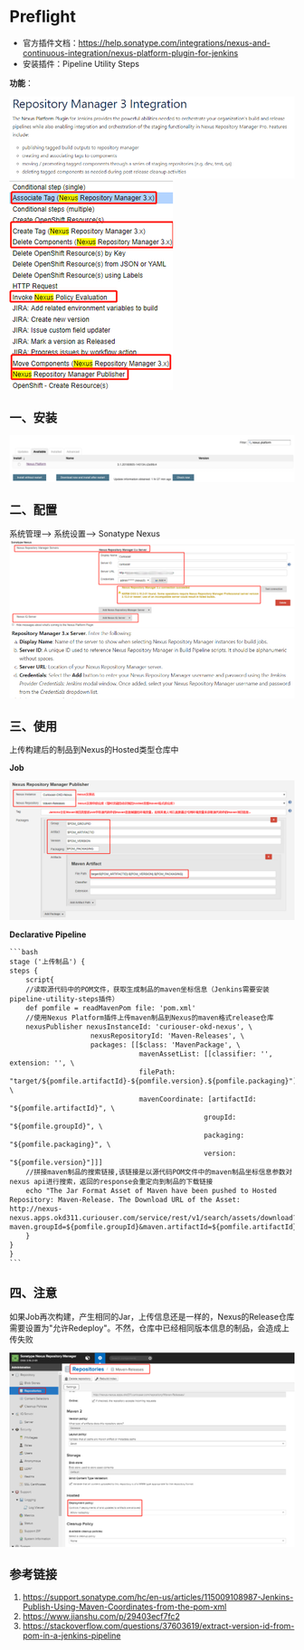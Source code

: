 # Preflight
* 官方插件文档：https://help.sonatype.com/integrations/nexus-and-continuous-integration/nexus-platform-plugin-for-jenkins
* 安装插件：Pipeline Utility Steps


**功能**：

![](/assets/jenkins-Nexus-Platform的使用-1.png)
![](/assets/jenkins-Nexus-Platform的使用-2.png)


## 一、安装

![](/assets/jenkins-Nexus-Platform的使用-3.png)

## 二、配置

系统管理--> 系统设置--> Sonatype Nexus
![](/assets/jenkins-Nexus-Platform的使用-4.png)
![](/assets/jenkins-Nexus-Platform的使用-5.png)


## 三、使用

上传构建后的制品到Nexus的Hosted类型仓库中

**Job**

![](/assets/jenkins-Nexus-Platform的使用-6.png)

**Declarative Pipeline**

    ```bash
    stage ('上传制品') {
    steps {
        script{
        //读取源代码中的POM文件，获取生成制品的maven坐标信息（Jenkins需要安装pipeline-utility-steps插件）
        def pomfile = readMavenPom file: 'pom.xml'
        //使用Nexus Platform插件上传maven制品到Nexus的maven格式release仓库
        nexusPublisher nexusInstanceId: 'curiouser-okd-nexus', \
                        nexusRepositoryId: 'Maven-Releases', \
                        packages: [[$class: 'MavenPackage', \
                                    mavenAssetList: [[classifier: '', extension: '', \
                                    filePath: "target/${pomfile.artifactId}-${pomfile.version}.${pomfile.packaging}"]], \
                                    mavenCoordinate: [artifactId: "${pomfile.artifactId}", \
                                                    groupId: "${pomfile.groupId}", \
                                                    packaging: "${pomfile.packaging}", \
                                                    version: "${pomfile.version}"]]]
        //拼接maven制品的搜索链接,该链接是以源代码POM文件中的maven制品坐标信息参数对nexus api进行搜索，返回的response会重定向到制品的下载链接
        echo "The Jar Format Asset of Maven have been pushed to Hosted Repository: Maven-Release. The Download URL of the Asset: http://nexus-nexus.apps.okd311.curiouser.com/service/rest/v1/search/assets/download?maven.groupId=${pomfile.groupId}&maven.artifactId=${pomfile.artifactId}&maven.baseVersion=${pomfile.version}&maven.extension=jar&maven.classifier"
        }
    }
    }
    ```
## 四、注意

如果Job再次构建，产生相同的Jar，上传信息还是一样的，Nexus的Release仓库需要设置为"允许Redeploy"。不然，仓库中已经相同版本信息的制品，会造成上传失败

![](/assets/jenkins-Nexus-Platform的使用-7.png)

## 参考链接

1. https://support.sonatype.com/hc/en-us/articles/115009108987-Jenkins-Publish-Using-Maven-Coordinates-from-the-pom-xml
2. https://www.jianshu.com/p/29403ecf7fc2
3. https://stackoverflow.com/questions/37603619/extract-version-id-from-pom-in-a-jenkins-pipeline